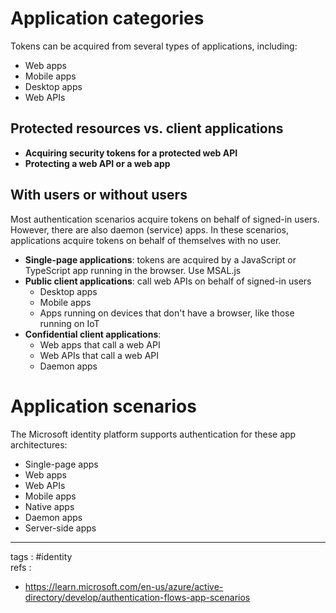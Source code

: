 # Application categories

Tokens can be acquired from several types of applications, including:

- Web apps
- Mobile apps
- Desktop apps
- Web APIs

## Protected resources vs. client applications

- **Acquiring security tokens for a protected web API**
- **Protecting a web API or a web app**

## With users or without users

Most authentication scenarios acquire tokens on behalf of signed-in users.  
However, there are also daemon (service) apps. In these scenarios, applications acquire tokens on behalf of themselves with no user.

- **Single-page applications**: tokens are acquired by a JavaScript or TypeScript app running in the browser. Use MSAL.js
- **Public client applications**: call web APIs on behalf of signed-in users
	- Desktop apps
	- Mobile apps
	- Apps running on devices that don't have a browser, like those running on IoT
- **Confidential client applications**:
	- Web apps that call a web API
	- Web APIs that call a web API
	- Daemon apps

# Application scenarios

The Microsoft identity platform supports authentication for these app architectures:

- Single-page apps
- Web apps
- Web APIs
- Mobile apps
- Native apps
- Daemon apps
- Server-side apps

---
tags : #identity  
refs :
- https://learn.microsoft.com/en-us/azure/active-directory/develop/authentication-flows-app-scenarios
